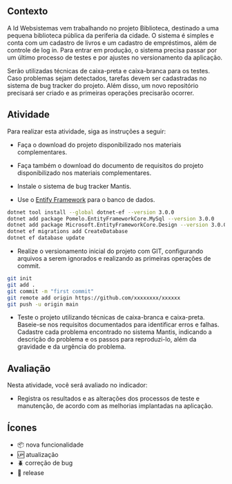 ##  Contexto

A Id Websistemas vem trabalhando no projeto Biblioteca, destinado a uma pequena biblioteca pública da periferia da cidade. O sistema é simples e conta com um cadastro de livros e um cadastro de empréstimos, além de controle de log in. Para entrar em produção, o sistema precisa passar por um último processo de testes e por ajustes no versionamento da aplicação.
 
Serão utilizadas técnicas de caixa-preta e caixa-branca para os testes. Caso problemas sejam detectados, tarefas devem ser cadastradas no sistema de bug tracker do projeto. Além disso, um novo repositório precisará ser criado e as primeiras operações precisarão ocorrer.

## Atividade
Para realizar esta atividade, siga as instruções a seguir:

- Faça o download do projeto disponibilizado nos materiais complementares.

- Faça também o download do documento de requisitos do projeto disponibilizado nos materiais complementares.

- Instale o sistema de bug tracker Mantis.

- Use o <a href="https://docs.microsoft.com/pt-br/ef/">Entify Framework</a> para o banco de dados.
```bash
dotnet tool install --global dotnet-ef --version 3.0.0 
dotnet add package Pomelo.EntityFrameworkCore.MySql --version 3.0.0
dotnet add package Microsoft.EntityFrameworkCore.Design --version 3.0.0
dotnet ef migrations add CreateDatabase
dotnet ef database update
````

- Realize o versionamento inicial do projeto com GIT, configurando arquivos a serem ignorados e realizando as primeiras operações de commit.
```bash
git init
git add .
git commit -m "first commit"
git remote add origin https://github.com/xxxxxxxx/xxxxxx
git push -u origin main
```

- Teste o projeto utilizando técnicas de caixa-branca e caixa-preta. Baseie-se nos requisitos documentados para identificar erros e falhas.
Cadastre cada problema encontrado no sistema Mantis, indicando a descrição do problema e os passos para reproduzi-lo, além da gravidade e da urgência do problema.

## Avaliação
Nesta atividade, você será avaliado no indicador:
 - Registra os resultados e as alterações dos processos de teste e manutenção, de acordo com as melhorias implantadas na aplicação.

 ## Ícones

- :package: nova funcionalidade
- :up: atualização
- :beetle: correção de bug
- :checkered_flag: release
